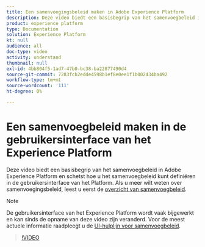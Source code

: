 ```yaml
---
title: Een samenvoegingsbeleid maken in Adobe Experience Platform
description: Deze video biedt een basisbegrip van het samenvoegbeleid in Adobe Experience Platform en schetst hoe u het samenvoegbeleid kunt definiëren met behulp van de interface van het Platform.
product: experience platform
type: Documentation
solution: Experience Platform
kt: null
audience: all
doc-type: video
activity: understand
thumbnail: null
exl-id: 4bb804f5-1ad7-47b0-bc38-ba22877490d4
source-git-commit: 7283fcb2edde4598b1ef8e0ee1f1b002434ba492
workflow-type: tm+mt
source-wordcount: '111'
ht-degree: 0%

---
```


# Een samenvoegbeleid maken in de gebruikersinterface van het Experience Platform

Deze video biedt een basisbegrip van het samenvoegbeleid in Adobe Experience Platform en schetst hoe u het samenvoegbeleid kunt definiëren in de gebruikersinterface van het Platform. Als u meer wilt weten over samenvoegingsbeleid, leest u eerst de [overzicht van samenvoegbeleid](../merge-policies/overview.md).

>[!NOTE]
>
>De gebruikersinterface van het Experience Platform wordt vaak bijgewerkt en kan sinds de opname van deze video zijn veranderd. Voor de meest actuele informatie raadpleegt u de [UI-hulplijn voor samenvoegbeleid](../merge-policies/ui-guide.md).

>[!VIDEO](https://video.tv.adobe.com/v/330433?quality=12&learn=on&captions=eng)
